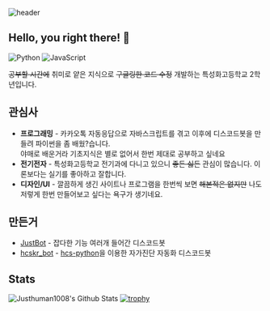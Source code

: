![header](https://capsule-render.vercel.app/api?type=rect&color=auto&height=200&section=header&text=Justhuman1008&fontSize=90)
## Hello, you right there! 👋
![Python](https://img.shields.io/badge/Python-3ba4dd?style=for-the-badge&logo=python&logoColor=015)
![JavaScript](https://img.shields.io/badge/JavaScript-f7d62d?style=for-the-badge&logo=javascript&logoColor=440)

~~공부할 시간에~~ 취미로 얕은 지식으로 ~~구글링한 코드 수정~~ 개발하는 특성화고등학교 2학년입니다.

## 관심사
 - **프로그래밍** - 카카오톡 자동응답으로 자바스크립트를 겪고 이후에 디스코드봇을 만들려 파이썬을 좀 배웠?습니다.   
  야매로 배운거라 기초지식은 별로 없어서 한번 제대로 공부하고 싶네요
 - **전기전자** - 특성화고등학교 전기과에 다니고 있으니 ~~좋든 싫든~~ 관심이 많습니다. 이론보다는 실기를 좋아하고 잘합니다.
 - **디자인/UI** - 깔끔하게 생긴 사이트나 프로그램을 한번씩 보면 ~~해본적은 없지만~~ 나도 저렇게 한번 만들어보고 싶다는 욕구가 생기네요.

## 만든거
 - [JustBot](https://github.com/justhuman1008/JustBot) - 잡다한 기능 여러개 들어간 디스코드봇
 - [hcskr_bot](https://github.com/justhuman1008/hcskr_bot) - [hcs-python](https://github.com/covid-hcs/hcs-python)을 이용한 자가진단 자동화 디스코드봇

## Stats
![Justhuman1008's Github Stats](https://github-readme-stats.vercel.app/api?username=justhuman1008&show_icons=true)
[![trophy](https://github-profile-trophy.vercel.app/?username=justhuman1008)](https://github.com/ryo-ma/github-profile-trophy)
